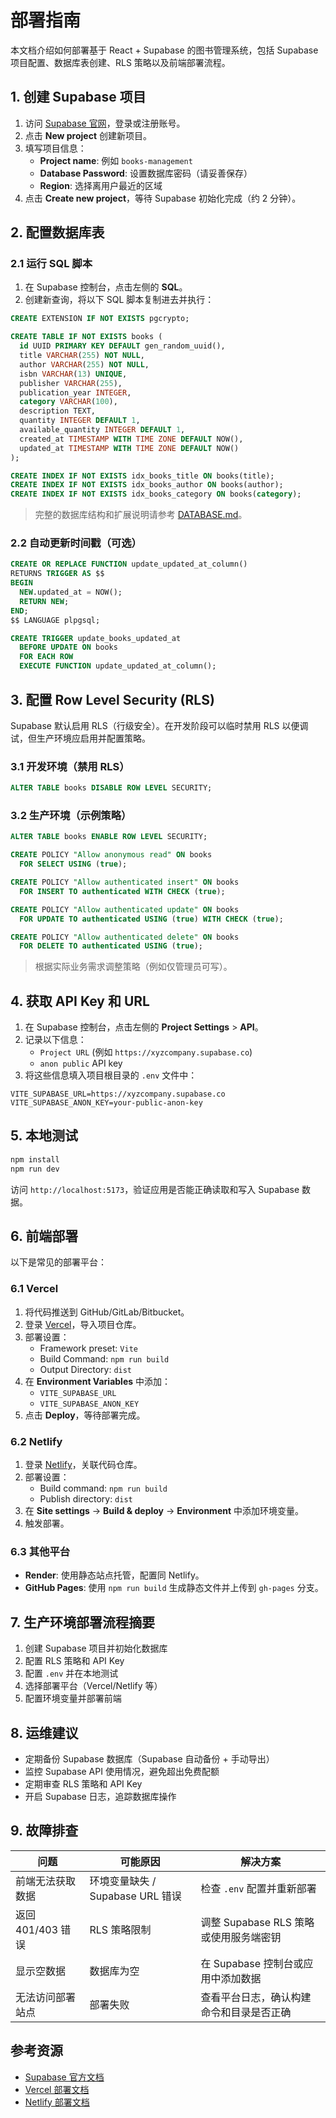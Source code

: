 # 部署指南

本文档介绍如何部署基于 React + Supabase 的图书管理系统，包括 Supabase 项目配置、数据库表创建、RLS 策略以及前端部署流程。

## 1. 创建 Supabase 项目

1. 访问 [Supabase 官网](https://supabase.com/)，登录或注册账号。
2. 点击 **New project** 创建新项目。
3. 填写项目信息：
   - **Project name**: 例如 `books-management`
   - **Database Password**: 设置数据库密码（请妥善保存）
   - **Region**: 选择离用户最近的区域
4. 点击 **Create new project**，等待 Supabase 初始化完成（约 2 分钟）。

## 2. 配置数据库表

### 2.1 运行 SQL 脚本

1. 在 Supabase 控制台，点击左侧的 **SQL**。
2. 创建新查询，将以下 SQL 脚本复制进去并执行：

```sql
CREATE EXTENSION IF NOT EXISTS pgcrypto;

CREATE TABLE IF NOT EXISTS books (
  id UUID PRIMARY KEY DEFAULT gen_random_uuid(),
  title VARCHAR(255) NOT NULL,
  author VARCHAR(255) NOT NULL,
  isbn VARCHAR(13) UNIQUE,
  publisher VARCHAR(255),
  publication_year INTEGER,
  category VARCHAR(100),
  description TEXT,
  quantity INTEGER DEFAULT 1,
  available_quantity INTEGER DEFAULT 1,
  created_at TIMESTAMP WITH TIME ZONE DEFAULT NOW(),
  updated_at TIMESTAMP WITH TIME ZONE DEFAULT NOW()
);

CREATE INDEX IF NOT EXISTS idx_books_title ON books(title);
CREATE INDEX IF NOT EXISTS idx_books_author ON books(author);
CREATE INDEX IF NOT EXISTS idx_books_category ON books(category);
```

> 完整的数据库结构和扩展说明请参考 [DATABASE.md](./DATABASE.md)。

### 2.2 自动更新时间戳（可选）

```sql
CREATE OR REPLACE FUNCTION update_updated_at_column()
RETURNS TRIGGER AS $$
BEGIN
  NEW.updated_at = NOW();
  RETURN NEW;
END;
$$ LANGUAGE plpgsql;

CREATE TRIGGER update_books_updated_at
  BEFORE UPDATE ON books
  FOR EACH ROW
  EXECUTE FUNCTION update_updated_at_column();
```

## 3. 配置 Row Level Security (RLS)

Supabase 默认启用 RLS（行级安全）。在开发阶段可以临时禁用 RLS 以便调试，但生产环境应启用并配置策略。

### 3.1 开发环境（禁用 RLS）

```sql
ALTER TABLE books DISABLE ROW LEVEL SECURITY;
```

### 3.2 生产环境（示例策略）

```sql
ALTER TABLE books ENABLE ROW LEVEL SECURITY;

CREATE POLICY "Allow anonymous read" ON books
  FOR SELECT USING (true);

CREATE POLICY "Allow authenticated insert" ON books
  FOR INSERT TO authenticated WITH CHECK (true);

CREATE POLICY "Allow authenticated update" ON books
  FOR UPDATE TO authenticated USING (true) WITH CHECK (true);

CREATE POLICY "Allow authenticated delete" ON books
  FOR DELETE TO authenticated USING (true);
```

> 根据实际业务需求调整策略（例如仅管理员可写）。

## 4. 获取 API Key 和 URL

1. 在 Supabase 控制台，点击左侧的 **Project Settings** > **API**。
2. 记录以下信息：
   - `Project URL` (例如 `https://xyzcompany.supabase.co`)
   - `anon public` API key
3. 将这些信息填入项目根目录的 `.env` 文件中：

```env
VITE_SUPABASE_URL=https://xyzcompany.supabase.co
VITE_SUPABASE_ANON_KEY=your-public-anon-key
```

## 5. 本地测试

```bash
npm install
npm run dev
```

访问 `http://localhost:5173`，验证应用是否能正确读取和写入 Supabase 数据。

## 6. 前端部署

以下是常见的部署平台：

### 6.1 Vercel

1. 将代码推送到 GitHub/GitLab/Bitbucket。
2. 登录 [Vercel](https://vercel.com/)，导入项目仓库。
3. 部署设置：
   - Framework preset: `Vite`
   - Build Command: `npm run build`
   - Output Directory: `dist`
4. 在 **Environment Variables** 中添加：
   - `VITE_SUPABASE_URL`
   - `VITE_SUPABASE_ANON_KEY`
5. 点击 **Deploy**，等待部署完成。

### 6.2 Netlify

1. 登录 [Netlify](https://www.netlify.com/)，关联代码仓库。
2. 部署设置：
   - Build command: `npm run build`
   - Publish directory: `dist`
3. 在 **Site settings** -> **Build & deploy** -> **Environment** 中添加环境变量。
4. 触发部署。

### 6.3 其他平台

- **Render**: 使用静态站点托管，配置同 Netlify。
- **GitHub Pages**: 使用 `npm run build` 生成静态文件并上传到 `gh-pages` 分支。

## 7. 生产环境部署流程摘要

1. 创建 Supabase 项目并初始化数据库
2. 配置 RLS 策略和 API Key
3. 配置 `.env` 并在本地测试
4. 选择部署平台（Vercel/Netlify 等）
5. 配置环境变量并部署前端

## 8. 运维建议

- 定期备份 Supabase 数据库（Supabase 自动备份 + 手动导出）
- 监控 Supabase API 使用情况，避免超出免费配额
- 定期审查 RLS 策略和 API Key
- 开启 Supabase 日志，追踪数据库操作

## 9. 故障排查

| 问题 | 可能原因 | 解决方案 |
|------|----------|----------|
| 前端无法获取数据 | 环境变量缺失 / Supabase URL 错误 | 检查 `.env` 配置并重新部署 |
| 返回 401/403 错误 | RLS 策略限制 | 调整 Supabase RLS 策略或使用服务端密钥 |
| 显示空数据 | 数据库为空 | 在 Supabase 控制台或应用中添加数据 |
| 无法访问部署站点 | 部署失败 | 查看平台日志，确认构建命令和目录是否正确 |

## 参考资源

- [Supabase 官方文档](https://supabase.com/docs)
- [Vercel 部署文档](https://vercel.com/docs)
- [Netlify 部署文档](https://docs.netlify.com/)
